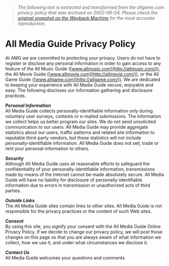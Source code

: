 > *The following text is extracted and transformed from the allgame.com privacy policy that was archived on 2002-06-04. Please check the [original snapshot on the Wayback Machine](https://web.archive.org/web/20020604192108id_/http%3A//allgame.com/com/amg/privacy.html) for the most accurate reproduction.*

# All Media Guide Privacy Policy

At AMG we are committed to protecting your privacy. Users do not have to register or disclose any personal information in order to gain access to any feature of the All Music Guide ([www.allmusic.com](http://allmusic.com/)), the All Movie Guide ([www.allmovie.com](http://allmovie.com/)), or the All Game Guide ([www.allgame.com](http://allgame.com/)). We are dedicated to keeping your experience with All Media Guide secure, enjoyable and easy. The following discloses our information gathering and disclosure practices. 

_**Personal Information**_   
All Media Guide collects personally-identifiable information _only_ during voluntary user surveys, contests or e-mailed submissions. The information we collect helps us better program our sites. We do not send unsolicited communication to our users. All Media Guide may provide aggregate statistics about our users, traffic patterns and related site information to reputable third-party vendors, but these statistics will not include personally-identifiable information. All Media Guide does not sell, trade or rent your personal information to others.

_**Security**_   
Although All Media Guide uses all reasonable efforts to safeguard the confidentiality of your personally-identifiable information, transmissions made by means of the Internet cannot be made absolutely secure. All Media Guide will have no liability for disclosure of personally-identifiable information due to errors in transmission or unauthorized acts of third parties.

_**Outside Links**_   
The All Media Guide sites contain links to other sites. All Media Guide is not responsible for the privacy practices or the content of such Web sites.

_**Consent**_   
By using this site, you signify your consent with the All Media Guide Online Privacy Policy. If we decide to change our privacy policy, we will post those changes on this page so that you are always aware of what information we collect, how we use it, and under what circumstances we disclose it.

_**Contact Us**_   
All Media Guide welcomes your questions and comments. 
